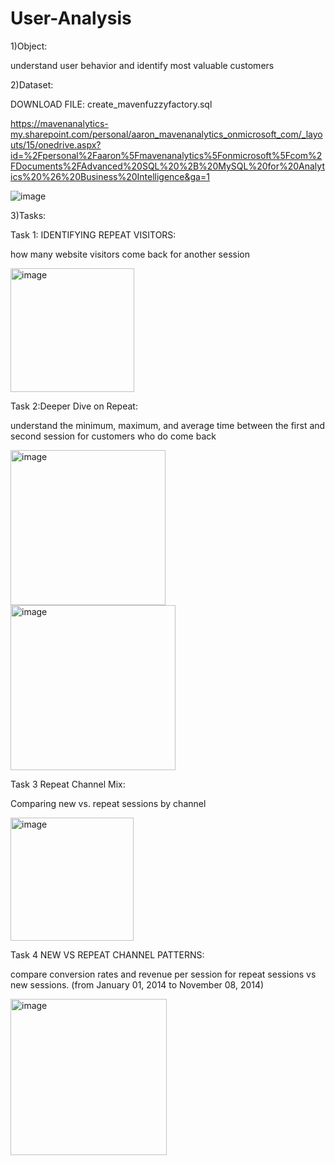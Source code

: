 # User-Analysis


1)Object:

understand user behavior and identify most valuable customers

2)Dataset:

DOWNLOAD FILE: create_mavenfuzzyfactory.sql

https://mavenanalytics-my.sharepoint.com/personal/aaron_mavenanalytics_onmicrosoft_com/_layouts/15/onedrive.aspx?id=%2Fpersonal%2Faaron%5Fmavenanalytics%5Fonmicrosoft%5Fcom%2FDocuments%2FAdvanced%20SQL%20%2B%20MySQL%20for%20Analytics%20%26%20Business%20Intelligence&ga=1



![image](https://user-images.githubusercontent.com/74843963/199000478-84dc8762-b9bd-46de-85a0-8c6e1da42d3e.png)



3)Tasks:

Task 1: IDENTIFYING REPEAT VISITORS:

 how many website visitors come back for another session


<img width="198" alt="image" src="https://user-images.githubusercontent.com/74843963/199107984-463f9512-6f5c-4bbf-b7f4-5aa31cb69425.png">


Task 2:Deeper Dive on Repeat:

 understand the minimum, maximum, and average time between the first and second session for customers who do come back
 
 
<img width="248" alt="image" src="https://user-images.githubusercontent.com/74843963/199109516-3134f8f0-e080-4fd5-a369-5587a05b8cf6.png">

<img width="264" alt="image" src="https://user-images.githubusercontent.com/74843963/199108187-b40db2dc-fd0b-4b1a-bf4a-60d680bd52fc.png">


Task 3 Repeat Channel Mix:

 Comparing new vs. repeat sessions by channel 
 
 <img width="197" alt="image" src="https://user-images.githubusercontent.com/74843963/199110729-3dd665a1-ad71-4bdc-acd3-b20be54e9e41.png">
 
 Task 4 NEW VS REPEAT CHANNEL PATTERNS:
 
 compare conversion rates and revenue per session for repeat sessions vs new sessions.  (from January 01, 2014 to November 08, 2014)
 
 <img width="250" alt="image" src="https://user-images.githubusercontent.com/74843963/199111797-ea949cb1-389a-4cc6-a95a-5cbd6abf50f4.png">
